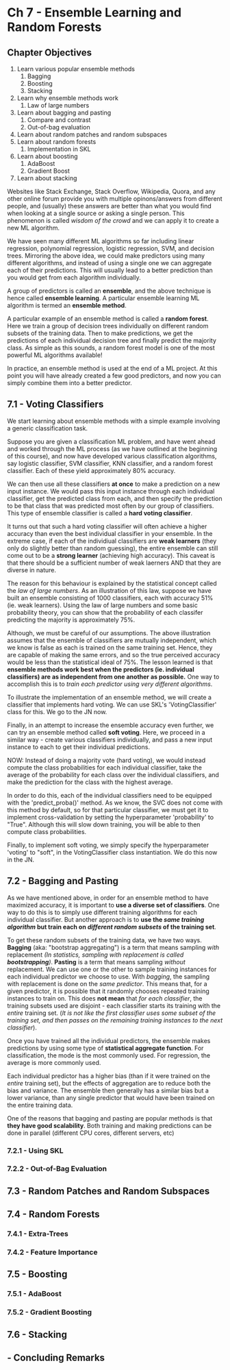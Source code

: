 # Ch 7 - Ensemble Learning and Random Forests

## Chapter Objectives

1. Learn various popular ensemble methods
    1. Bagging
    2. Boosting
    3. Stacking
2. Learn why ensemble methods work
    1. Law of large numbers
3. Learn about bagging and pasting
    1. Compare and contrast
    2. Out-of-bag evaluation
4. Learn about random patches and random subspaces
5. Learn about random forests
    1. Implementation in SKL
6. Learn about boosting
    1. AdaBoost
    2. Gradient Boost
7. Learn about stacking

Websites like Stack Exchange, Stack Overflow, Wikipedia, Quora, and any other online forum provide you with multiple opinons/answers from different people, and (usually) these answers are better than what you would find when looking at a single source or asking a single person. This phenomenon is called *wisdom of the crowd* and we can apply it to create a new ML algorithm.

We have seen many different ML algorithms so far including linear regression, polynomial regression, logistic regression, SVM, and decision trees. Mirroring the above idea, we could make predictors using many different algorithms, and instead of using a single one we can aggregate each of their predictions. This will usually lead to a better prediction than you would get from each algorithm individually.

A group of predictors is called an **ensemble**, and the above technique is hence called **ensemble learning**. A particular ensemble learning ML algorithm is termed an **ensemble method**.

A particular example of an ensemble method is called a **random forest**. Here we train a group of decision trees individually on different random subsets of the training data. Then to make predictions, we get the predictions of each individual decision tree and finally predict the majority class. As simple as this sounds, a random forest model is one of the most powerful ML algorithms available!

In practice, an ensemble method is used at the end of a ML project. At this point you will have already created a few good predictors, and now you can simply combine them into a better predictor. 


## 7.1 - Voting Classifiers

We start learning about ensemble methods with a simple example involving a generic classification task.

Suppose you are given a classification ML problem, and have went ahead and worked through the ML process (as we have outlined at the beginning of this course), and now have developed various classification algorithms, say logistic classifier, SVM classifier, KNN classifier, and a random forest classifier. Each of these yield approximately 80% accuracy.

We can then use all these classifiers **at once** to make a prediction on a new input instance. We would pass this input instance through each individual classifier, get the predicted class from each, and then specify the prediction to be that class that was predicted most often by our group of classifiers. This type of ensemble classifier is called a **hard voting classifier**.

It turns out that such a hard voting classifier will often achieve a higher accuracy than even the best individual classifier in your ensemble. In the extreme case, if each of the individiual classifiers are **weak learners** (they only do slightly better than random guessing), the entire ensemble can still come out to be a **strong learner** (achieving high accuracy). This caveat is that there should be a sufficient number of weak laerners AND that they are diverse in nature.

The reason for this behaviour is explained by the statistical concept called the *law of large numbers*. As an illustration of this law, suppose we have built an ensemble consisting of 1000 classifiers, each with accuracy 51% (ie. weak learners). Using the law of large numbers and some basic probability theory, you can show that the probability of each classifer predicting the majority is approximately 75%. 

Although, we must be careful of our assumptions. The above illustration assumes that the ensemble of classifiers are mutually independent, which we know is false as each is trained on the same training set. Hence, they are capable of making the same errors, and so the true perceived accuracy would be less than the statistical ideal of 75%. The lesson learned is that **ensemble methods work best when the predictors (ie. individual classifiers) are as independent from one another as possible.** One way to accomplish this is to *train each predictor using very different algorithms*.

To illustrate the implementation of an ensemble method, we will create a classifier that implements hard voting. We can use SKL's 'VotingClassifier' class for this. We go to the JN now.

Finally, in an attempt to increase the ensemble accuracy even further, we can try an ensemble method called **soft voting**. Here, we proceed in a similar way - create various classifiers individually, and pass a new input instance to each to get their individual predictions.

NOW: Instead of doing a majority vote (hard voting), we would instead compute the class probabilities for each individual classifier, take the average of the probability for each class over the individual classifiers, and make the prediction for the class with the highest average.

In order to do this, each of the individual classifiers need to be equipped with the 'predict_proba()' method. As we know, the SVC does not come with this method by default, so for that particular classifier, we must get it to implement cross-validation by setting the hyperparameter 'probability' to "True". Although this will slow down training, you will be able to then compute class probabilities.

Finally, to implement soft voting, we simply specify the hyperparameter 'voting' to "soft", in the VotingClassifier class instantiation. We do this now in the JN.


## 7.2 - Bagging and Pasting

As we have mentioned above, in order for an ensemble method to have maximized accuracy, it is important to **use a diverse set of classifiers**. One way to do this is to simply use different training algorithms for each individual classifier. But another approach is to **use the *same training algorithm* but train each on *different random subsets* of the training set**.

To get these random subsets of the training data, we have two ways. **Bagging** (aka: "bootstrap aggregating") is a term that means sampling *with* replacement *(In statistics, sampling with replacement is called **bootstrapping**)*. **Pasting** is a term that means sampling *without* replacement. We can use one or the other to sample training instances for each individual predictor we choose to use. With _bagging_, the sampling with replacement is done on the *same predictor*. This means that, for a given predictor, it is possible that it randomly chooses repeated training instances to train on. This does **not mean** that *for each classifier*, the training subsets used are disjoint - each classifier starts its training with the *entire* training set. (*It is not like the first classifier uses some subset of the training set, and then passes on the remaining training instances to the next classifier*).

Once you have trained all the individual predictors, the ensemble makes predictions by using some type of **statistical aggregate function**. For classification, the mode is the most commonly used. For regression, the average is more commonly used.

Each individual predictor has a higher bias (than if it were trained on the *entire* training set), but the effects of aggregation are to reduce both the bias and variance. The ensemble then generally has a similar bias but a lower variance, than any single predictor that would have been trained on the entire training data.

One of the reasons that bagging and pasting are popular methods is that **they have good scalability**. Both training and making predictions can be done in parallel (different CPU cores, different servers, etc)




### 7.2.1 - Using SKL
### 7.2.2 - Out-of-Bag Evaluation


## 7.3 - Random Patches and Random Subspaces

## 7.4 - Random Forests
### 7.4.1 - Extra-Trees
### 7.4.2 - Feature Importance

## 7.5 - Boosting
### 7.5.1 - AdaBoost
### 7.5.2 - Gradient Boosting

## 7.6 - Stacking

## - Concluding Remarks


[anomaly_detection]: https://github.com/aj112358/ML_Notes/blob/main/01_The_Machine_Learning_Landscape/01_images/anomaly_detection.png "illustration of anomaly detection"

